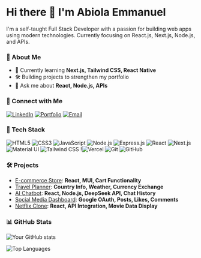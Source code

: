 # Hi there 👋 I'm Abiola Emmanuel

I'm a self-taught Full Stack Developer with a passion for building web apps using modern technologies. Currently focusing on React.js, Next.js, Node.js, and APIs.

### 💼 About Me

* 🌱 Currently learning **Next.js, Tailwind CSS, React Native**
* 🛠️ Building projects to strengthen my portfolio
* 💬 Ask me about **React, Node.js, APIs**

### 🔗 Connect with Me

[![LinkedIn](https://img.shields.io/badge/LinkedIn-%230077B5.svg?\&logo=linkedin\&logoColor=white\&style=for-the-badge)]() [![Portfolio](https://img.shields.io/badge/Portfolio-%2312100E.svg?\&logo=githubpages\&logoColor=white\&style=for-the-badge)]() [![Email](https://img.shields.io/badge/Email-D14836?logo=gmail\&logoColor=white\&style=for-the-badge)](mailto:sijuwolaabiola@gmail.com)

### 🚀 Tech Stack

![HTML5](https://img.shields.io/badge/HTML5-E34F26?logo=html5\&logoColor=white\&style=for-the-badge) ![CSS3](https://img.shields.io/badge/CSS3-1572B6?logo=css3\&logoColor=white\&style=for-the-badge) ![JavaScript](https://img.shields.io/badge/JavaScript-F7DF1E?logo=javascript\&logoColor=black\&style=for-the-badge) ![Node.js](https://img.shields.io/badge/Node.js-339933?logo=nodedotjs\&logoColor=white\&style=for-the-badge) ![Express.js](https://img.shields.io/badge/Express.js-000000?logo=express\&logoColor=white\&style=for-the-badge) ![React](https://img.shields.io/badge/React-61DAFB?logo=react\&logoColor=black\&style=for-the-badge) ![Next.js](https://img.shields.io/badge/Next.js-000000?logo=nextdotjs\&logoColor=white\&style=for-the-badge) ![Material UI](https://img.shields.io/badge/Material_UI-0081CB?logo=mui\&logoColor=white\&style=for-the-badge) ![Tailwind CSS](https://img.shields.io/badge/Tailwind_CSS-38B2AC?logo=tailwind-css\&logoColor=white\&style=for-the-badge) !![Vercel](https://img.shields.io/badge/Vercel-000000?logo=vercel\&logoColor=white\&style=for-the-badge) ![Git](https://img.shields.io/badge/Git-F05032?logo=git\&logoColor=white\&style=for-the-badge) ![GitHub](https://img.shields.io/badge/GitHub-181717?logo=github\&logoColor=white\&style=for-the-badge)


### 🛠️ Projects

* [E-commerce Store](https://github.com/Abiola-Emmanuel/ecommerce-store): **React, MUI, Cart Functionality**
* [Travel Planner](https://travel-planner-sand-five.vercel.app): **Country Info, Weather, Currency Exchange**
* [AI Chatbot](https://github.com/Abiola-Emmanuel/ai-chatbot): **React, Node.js, DeepSeek API, Chat History**
* [Social Media Dashboard](https://myadminpostboard.vercel.app): **Google OAuth, Posts, Likes, Comments**
* [Netflix Clone](https://netflix-clone-ivory-xi-33.vercel.app): **React, API Integration, Movie Data Display**

### 📊 GitHub Stats

![Your GitHub stats](https://github-readme-stats.vercel.app/api?username=Abiola-Emmanuel\&show_icons=true\&theme=radical)

![Top Languages](https://github-readme-stats.vercel.app/api/top-langs/?username=Abiola-Emmanuel\&layout=compact\&theme=radical)
